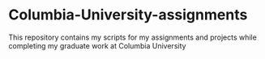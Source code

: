 # Columbia-University-assignments
This repository contains my scripts for my assignments and projects while completing my graduate work at Columbia University
